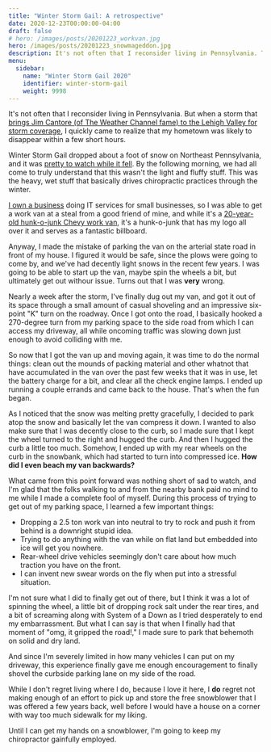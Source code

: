 ```yaml
---
title: "Winter Storm Gail: A retrospective"
date: 2020-12-23T00:00:00-04:00
draft: false
# hero: /images/posts/20201223_workvan.jpg
hero: /images/posts/20201223_snowmageddon.jpg
description: It's not often that I reconsider living in Pennsylvania. This last storm changed that.
menu:
  sidebar:
    name: "Winter Storm Gail 2020"
    identifier: winter-storm-gail
    weight: 9998
---
```


It's not often that I reconsider living in Pennsylvania. But when a storm that [brings Jim Cantore (of The Weather Channel fame) to the Lehigh Valley for storm coverage](https://www.mcall.com/news/weather/mc-nws-jim-cantore-allentown-winter-storm-20201215-jwvxnk4fqngeban34cjsbjyyi4-story.html), I quickly came to realize that my hometown was likely to disappear within a few short hours.

Winter Storm Gail dropped about a foot of snow on Northeast Pennsylvania, and it was [pretty to watch while it fell](/files/20201217_snowstorm.mp4). By the following morning, we had all come to truly understand that this wasn't the light and fluffy stuff. This was the heavy, wet stuff that basically drives chiropractic practices through the winter.

[I own a business](https://www.hlvpa.com) doing IT services for small businesses, so I was able to get a work van at a steal from a good friend of mine, and while it's a [20-year-old hunk-o-junk Chevy work van](https://www.youtube.com/watch?v=GDcL4pit5Eo), it's a hunk-o-junk that has my logo all over it and serves as a fantastic billboard.

Anyway, I made the mistake of parking the van on the arterial state road in front of my house. I figured it would be safe, since the plows were going to come by, and we've had decently light snows in the recent few years. I was going to be able to start up the van, maybe spin the wheels a bit, but ultimately get out withour issue. Turns out that I was **very** wrong.

Nearly a week after the storm, I've finally dug out my van, and got it out of its space through a small amount of casual shoveling and an impressive six-point "K" turn on the roadway. Once I got onto the road, I basically hooked a 270-degree turn from my parking space to the side road from which I can access my driveway, all while oncoming traffic was slowing down just enough to avoid colliding with me.

So now that I got the van up and moving again, it was time to do the normal things: clean out the mounds of packing material and other whatnot that have accumulated in the van over the past few weeks that it was in use, let the battery charge for a bit, and clear all the check engine lamps. I ended up running a couple errands and came back to the house. That's when the fun began.

As I noticed that the snow was melting pretty gracefully, I decided to park atop the snow and basically let the van compress it down. I wanted to also make sure that I was decently close to the curb, so I made sure that I kept the wheel turned to the right and hugged the curb. And then I hugged the curb a little too much. Somehow, I ended up with my rear wheels on the curb in the snowbank, which had started to turn into compressed ice. **How did I even beach my van backwards?**

What came from this point forward was nothing short of sad to watch, and I'm glad that the folks walking to and from the nearby bank paid no mind to me while I made a complete fool of myself. During this process of trying to get out of my parking space, I learned a few important things:

- Dropping a 2.5 ton work van into neutral to try to rock and push it from behind is a downright stupid idea.
- Trying to do anything with the van while on flat land but embedded into ice will get you nowhere.
- Rear-wheel drive vehicles seemingly don't care about how much traction you have on the front.
- I can invent new swear words on the fly when put into a stressful situation.

I'm not sure what I did to finally get out of there, but I think it was a lot of spinning the wheel, a little bit of dropping rock salt under the rear tires, and a bit of screaming along with System of a Down as I tried desperately to end my embarrassment. But what I can say is that when I finally had that moment of "omg, it gripped the road!," I made sure to park that behemoth on solid and dry land.

And since I'm severely limited in how many vehicles I can put on my driveway, this experience finally gave me enough encouragement to finally shovel the curbside parking lane on my side of the road.

While I don't regret living where I do, because I love it here, I **do** regret not making enough of an effort to pick up and store the free snowblower that I was offered a few years back, well before I would have a house on a corner with way too much sidewalk for my liking.

Until I can get my hands on a snowblower, I'm going to keep my chiropractor gainfully employed.
